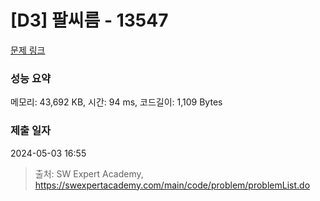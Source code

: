# [D3] 팔씨름 - 13547 

[문제 링크](https://swexpertacademy.com/main/code/problem/problemDetail.do?contestProbId=AX6PP9G6p1sDFAS9) 

### 성능 요약

메모리: 43,692 KB, 시간: 94 ms, 코드길이: 1,109 Bytes

### 제출 일자

2024-05-03 16:55



> 출처: SW Expert Academy, https://swexpertacademy.com/main/code/problem/problemList.do
